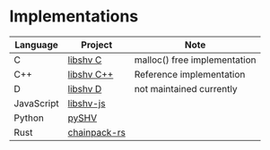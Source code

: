 # Implementations

Language   | Project | Note
-----------|---------|------
C          | [libshv C](https://github.com/silicon-heaven/libshv/tree/master/libshvchainpack/c) | malloc() free implementation
C++        | [libshv C++](https://github.com/silicon-heaven/libshv) | Reference implementation 
D          | [libshv D](https://github.com/silicon-heaven/libshv/tree/master/libshvchainpack/d) | not maintained currently
JavaScript | [libshv-js](https://github.com/silicon-heaven/libshv-js) | 
Python     | [pySHV](https://gitlab.com/elektroline-predator/pyshv) | 
Rust       | [chainpack-rs](https://github.com/silicon-heaven/chainpack-rs) |  

